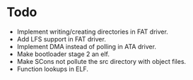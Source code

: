 # Todo
- Implement writing/creating directories in FAT driver.
- Add LFS support in FAT driver.
- Implement DMA instead of polling in ATA driver.
- Make bootloader stage 2 an elf.
- Make SCons not pollute the src directory with object files.
- Function lookups in ELF.

